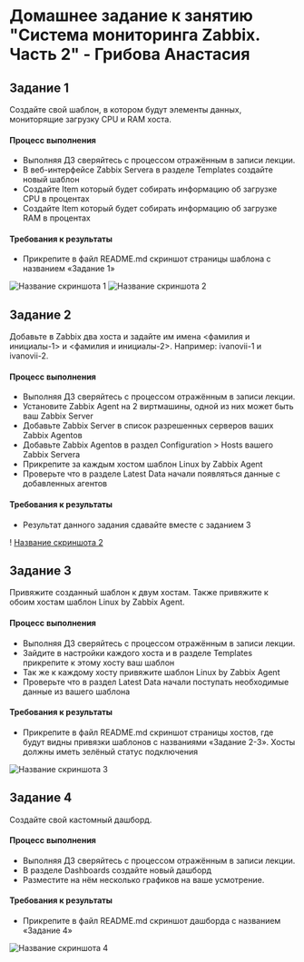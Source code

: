 # Домашнее задание к занятию "Система мониторинга Zabbix. Часть 2" - Грибова Анастасия


## Задание 1
Создайте свой шаблон, в котором будут элементы данных, мониторящие загрузку CPU и RAM хоста.
#### Процесс выполнения
* Выполняя ДЗ сверяйтесь с процессом отражённым в записи лекции.
* В веб-интерфейсе Zabbix Servera в разделе Templates создайте новый шаблон
* Создайте Item который будет собирать информацию об загрузке CPU в процентах
* Создайте Item который будет собирать информацию об загрузке RAM в процентах
#### Требования к результаты
* Прикрепите в файл README.md скриншот страницы шаблона с названием «Задание 1»

![Название скриншота 1](https://github.com/gribova-anastasia/zabbix-8-03/blob/92d3ae20ef924f1683cbe67258b27c01caeacefc/zadanie1.png)
![Название скриншота 2](https://github.com/gribova-anastasia/zabbix-8-03/blob/5a248627d8c80a93857bacb6364469227ff546c8/zadanie1_3.png)

## Задание 2
Добавьте в Zabbix два хоста и задайте им имена <фамилия и инициалы-1> и <фамилия и инициалы-2>. Например: ivanovii-1 и ivanovii-2.
#### Процесс выполнения
* Выполняя ДЗ сверяйтесь с процессом отражённым в записи лекции.
* Установите Zabbix Agent на 2 виртмашины, одной из них может быть ваш Zabbix Server
* Добавьте Zabbix Server в список разрешенных серверов ваших Zabbix Agentов
* Добавьте Zabbix Agentов в раздел Configuration > Hosts вашего Zabbix Servera
* Прикрепите за каждым хостом шаблон Linux by Zabbix Agent
* Проверьте что в разделе Latest Data начали появляться данные с добавленных агентов
#### Требования к результаты
* Результат данного задания сдавайте вместе с заданием 3

! [Название скриншота 2](https://github.com/gribova-anastasia/zabbix-8-03/blob/78284d393eed22436069c4ffc108d241836b1fdd/zadanie2.png)

## Задание 3
Привяжите созданный шаблон к двум хостам. Также привяжите к обоим хостам шаблон Linux by Zabbix Agent.
#### Процесс выполнения
* Выполняя ДЗ сверяйтесь с процессом отражённым в записи лекции.
* Зайдите в настройки каждого хоста и в разделе Templates прикрепите к этому хосту ваш шаблон
* Так же к каждому хосту привяжите шаблон Linux by Zabbix Agent
* Проверьте что в раздел Latest Data начали поступать необходимые данные из вашего шаблона
#### Требования к результаты
* Прикрепите в файл README.md скриншот страницы хостов, где будут видны привязки шаблонов с названиями «Задание 2-3». Хосты должны иметь зелёный статус подключения

![Название скриншота 3](https://github.com/gribova-anastasia/zabbix-8-03/blob/02e944ec011384114517e1f512f9227bcf3fe138/zadanie2-3.png)

## Задание 4
Создайте свой кастомный дашборд.
#### Процесс выполнения
* Выполняя ДЗ сверяйтесь с процессом отражённым в записи лекции.
* В разделе Dashboards создайте новый дашборд
* Разместите на нём несколько графиков на ваше усмотрение.
#### Требования к результаты
* Прикрепите в файл README.md скриншот дашборда с названием «Задание 4»

![Название скриншота 4](https://github.com/gribova-anastasia/zabbix-8-03/blob/1922bd74d11c117449ddd2a52e788eca9a1c7271/zadanie4.png)
